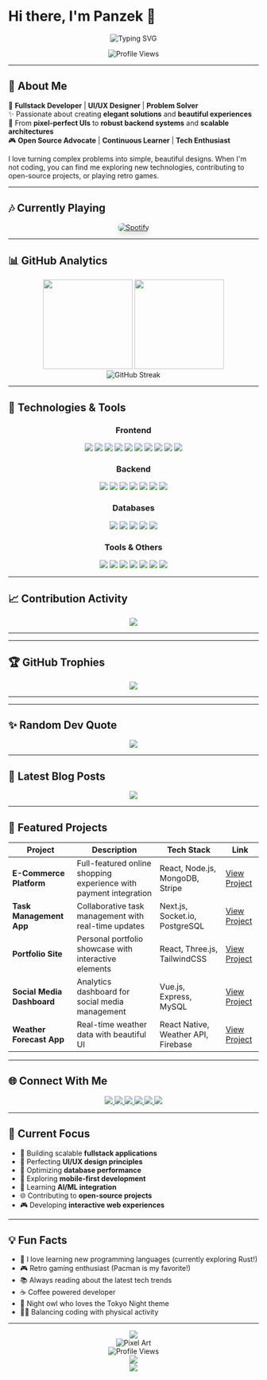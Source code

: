 # Hi there, I'm Panzek 👋

<p align="center">
  <img src="https://readme-typing-svg.herokuapp.com?font=Fira+Code&pause=1000&color=6366F1&center=true&vCenter=true&width=435&lines=Fullstack+Developer;UI%2FUX+Enthusiast;Code+Architect;Open+Source+Contributor;Tech+Innovator" alt="Typing SVG" />
</p>

<div align="center">
  <img src="https://komarev.com/ghpvc/?username=darksoul729&color=blueviolet&style=for-the-badge" alt="Profile Views" />
</div>

---

## 🎯 About Me
🚀 **Fullstack Developer** | **UI/UX Designer** | **Problem Solver**  
✨ Passionate about creating **elegant solutions** and **beautiful experiences**  
🎯 From **pixel-perfect UIs** to **robust backend systems** and **scalable architectures**  
🎮 **Open Source Advocate** | **Continuous Learner** | **Tech Enthusiast**

I love turning complex problems into simple, beautiful designs. When I'm not coding, you can find me exploring new technologies, contributing to open-source projects, or playing retro games.

---

## 🎶 Currently Playing
<div align="center">
  <a href="https://open.spotify.com/user/darksoul0">
    <img src="https://novatorem.vercel.app/api/spotify" alt="Spotify" style="border-radius: 8px; box-shadow: 0 4px 12px rgba(0,0,0,0.15);" />
  </a>
</div>

---

## 📊 GitHub Analytics

<div align="center">
  <img height="180em" src="https://github-readme-stats.vercel.app/api?username=darksoul729&show_icons=true&theme=tokyonight&include_all_commits=true&count_private=true&hide_border=true&bg_color=0D1117" />
  <img height="180em" src="https://github-readme-stats.vercel.app/api/top-langs/?username=darksoul729&layout=compact&theme=tokyonight&hide_border=true&bg_color=0D1117" />
</div>

<div align="center">
  <img src="https://github-readme-streak-stats.herokuapp.com/?user=darksoul729&theme=tokyonight&hide_border=true&bg_color=0D1117" alt="GitHub Streak" />
</div>

---

## 🚀 Technologies & Tools

<div align="center">

### Frontend
<div>
  <img src="https://img.shields.io/badge/React-20232A?style=for-the-badge&logo=react&logoColor=61DAFB" />
  <img src="https://img.shields.io/badge/Next.js-000000?style=for-the-badge&logo=nextdotjs&logoColor=white" />
  <img src="https://img.shields.io/badge/Vue.js-35495E?style=for-the-badge&logo=vuedotjs&logoColor=4FC08D" />
  <img src="https://img.shields.io/badge/Angular-DD0031?style=for-the-badge&logo=angular&logoColor=white" />
  <img src="https://img.shields.io/badge/Tailwind_CSS-38B2AC?style=for-the-badge&logo=tailwind-css&logoColor=white" />
  <img src="https://img.shields.io/badge/Sass-CC6699?style=for-the-badge&logo=sass&logoColor=white" />
  <img src="https://img.shields.io/badge/JavaScript-F7DF1E?style=for-the-badge&logo=javascript&logoColor=black" />
  <img src="https://img.shields.io/badge/TypeScript-007ACC?style=for-the-badge&logo=typescript&logoColor=white" />
  <img src="https://img.shields.io/badge/HTML5-E34F26?style=for-the-badge&logo=html5&logoColor=white" />
  <img src="https://img.shields.io/badge/CSS3-1572B6?style=for-the-badge&logo=css3&logoColor=white" />
</div>

### Backend
<div>
  <img src="https://img.shields.io/badge/Node.js-43853D?style=for-the-badge&logo=node.js&logoColor=white" />
  <img src="https://img.shields.io/badge/Express.js-404D59?style=for-the-badge&logo=express&logoColor=white" />
  <img src="https://img.shields.io/badge/Python-3776AB?style=for-the-badge&logo=python&logoColor=white" />
  <img src="https://img.shields.io/badge/Java-ED8B00?style=for-the-badge&logo=openjdk&logoColor=white" />
  <img src="https://img.shields.io/badge/PHP-777BB4?style=for-the-badge&logo=php&logoColor=white" />
  <img src="https://img.shields.io/badge/Rust-000000?style=for-the-badge&logo=rust&logoColor=white" />
  <img src="https://img.shields.io/badge/GraphQL-E10098?style=for-the-badge&logo=graphql&logoColor=white" />
</div>

### Databases
<div>
  <img src="https://img.shields.io/badge/MongoDB-4EA94B?style=for-the-badge&logo=mongodb&logoColor=white" />
  <img src="https://img.shields.io/badge/MySQL-00000F?style=for-the-badge&logo=mysql&logoColor=white" />
  <img src="https://img.shields.io/badge/PostgreSQL-316192?style=for-the-badge&logo=postgresql&logoColor=white" />
  <img src="https://img.shields.io/badge/Redis-DC382D?style=for-the-badge&logo=redis&logoColor=white" />
  <img src="https://img.shields.io/badge/Firebase-FFCA28?style=for-the-badge&logo=firebase&logoColor=black" />
</div>

### Tools & Others
<div>
  <img src="https://img.shields.io/badge/Git-F05032?style=for-the-badge&logo=git&logoColor=white" />
  <img src="https://img.shields.io/badge/Docker-2496ED?style=for-the-badge&logo=docker&logoColor=white" />
  <img src="https://img.shields.io/badge/Linux-FCC624?style=for-the-badge&logo=linux&logoColor=black" />
  <img src="https://img.shields.io/badge/AWS-232F3E?style=for-the-badge&logo=amazon-aws&logoColor=white" />
  <img src="https://img.shields.io/badge/Vercel-000000?style=for-the-badge&logo=vercel&logoColor=white" />
  <img src="https://img.shields.io/badge/Netlify-00C7B7?style=for-the-badge&logo=netlify&logoColor=white" />
  <img src="https://img.shields.io/badge/Postman-FF6C37?style=for-the-badge&logo=Postman&logoColor=white" />
</div>

</div>

---

## 📈 Contribution Activity

<div align="center">
  <img src="https://github-readme-activity-graph.vercel.app/graph?username=darksoul729&theme=tokyo-night&hide_border=true&area=true&bg_color=0D1117" />
</div>

---


---

## 🏆 GitHub Trophies

<div align="center">
  <img src="https://github-profile-trophy.vercel.app/?username=darksoul729&theme=tokyonight&no-frame=true&no-bg=false&margin-w=4&row=1" />
</div>

---

---

## ✨ Random Dev Quote
<div align="center">
  <img src="https://quotes-github-readme.vercel.app/api?type=horizontal&theme=tokyonight" />
</div>

---

## 📝 Latest Blog Posts
<div align="center">
  <a href="#">
    <img src="https://github-readme-medium.vercel.app/?username=darksoul729&limit=3&theme=tokyonight&hide_border=true&bg_color=0D1117" />
  </a>
</div>

---

## 🎨 Featured Projects

<div align="center">
  
| Project | Description | Tech Stack | Link |
|---------|-------------|------------|------|
| **E-Commerce Platform** | Full-featured online shopping experience with payment integration | React, Node.js, MongoDB, Stripe | [View Project](#) |
| **Task Management App** | Collaborative task management with real-time updates | Next.js, Socket.io, PostgreSQL | [View Project](#) |
| **Portfolio Site** | Personal portfolio showcase with interactive elements | React, Three.js, TailwindCSS | [View Project](#) |
| **Social Media Dashboard** | Analytics dashboard for social media management | Vue.js, Express, MySQL | [View Project](#) |
| **Weather Forecast App** | Real-time weather data with beautiful UI | React Native, Weather API, Firebase | [View Project](#) |

</div>

---

## 🌐 Connect With Me

<div align="center">
  
  <a href="https://www.linkedin.com/in/kevin-hermansyah-49b43b387/" target="_blank">
    <img src="https://img.shields.io/badge/LinkedIn-0077B5?style=for-the-badge&logo=linkedin&logoColor=white" />
  </a>
  
  <a href="#" target="_blank">
    <img src="https://img.shields.io/badge/Portfolio-FF5722?style=for-the-badge&logo=google-chrome&logoColor=white" />
  </a>
  
  <a href="mailto:your@email.com" target="_blank">
    <img src="https://img.shields.io/badge/Gmail-D14836?style=for-the-badge&logo=gmail&logoColor=white" />
  </a>
  
  <a href="https://open.spotify.com/user/darksoul0" target="_blank">
    <img src="https://img.shields.io/badge/Spotify-1ED760?style=for-the-badge&logo=spotify&logoColor=white" />
  </a>
  
  <a href="#" target="_blank">
    <img src="https://img.shields.io/badge/YouTube-FF0000?style=for-the-badge&logo=youtube&logoColor=white" />
  </a>
  
  <a href="#" target="_blank">
    <img src="https://img.shields.io/badge/Twitter-1DA1F2?style=for-the-badge&logo=twitter&logoColor=white" />
  </a>

</div>

---

## 🎯 Current Focus
- 🚀 Building scalable **fullstack applications**
- 🎨 Perfecting **UI/UX design principles**
- 🔧 Optimizing **database performance**
- 📱 Exploring **mobile-first development**
- 🤖 Learning **AI/ML integration**
- 🌐 Contributing to **open-source projects**
- 🎮 Developing **interactive web experiences**

---

## 💡 Fun Facts
- 🦀 I love learning new programming languages (currently exploring Rust!)
- 🎮 Retro gaming enthusiast (Pacman is my favorite!)
- 📚 Always reading about the latest tech trends
- ☕ Coffee powered developer
- 🌙 Night owl who loves the Tokyo Night theme
- 🏃‍♂️ Balancing coding with physical activity

---

<div align="center">
  <img src="https://capsule-render.vercel.app/api?type=waving&color=gradient&height=60&section=footer" />
</div>

<div align="center">
  <img src="https://readme-pixel-art.vercel.app/api/darksoul729?theme=dark" alt="Pixel Art" />
</div>

<div align="center">
  <img src="https://komarev.com/ghpvc/?username=darksoul729&color=blueviolet&style=for-the-badge" alt="Profile Views" />
</div>

<div align="center">
  <img src="https://img.shields.io/static/v1?label=Status&message=Available%20for%20hire&color=success&style=for-the-badge" />
</div>

<div align="center">
  <img src="https://img.shields.io/badge/Let's%20Connect-Start%20a%20Conversation-brightgreen?style=for-the-badge" />
</div>
